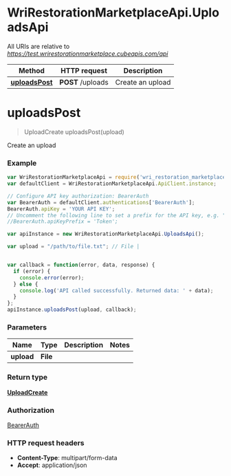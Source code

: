 # WriRestorationMarketplaceApi.UploadsApi

All URIs are relative to *https://test.wrirestorationmarketplace.cubeapis.com/api*

Method | HTTP request | Description
------------- | ------------- | -------------
[**uploadsPost**](UploadsApi.md#uploadsPost) | **POST** /uploads | Create an upload


<a name="uploadsPost"></a>
# **uploadsPost**
> UploadCreate uploadsPost(upload)

Create an upload

### Example
```javascript
var WriRestorationMarketplaceApi = require('wri_restoration_marketplace_api');
var defaultClient = WriRestorationMarketplaceApi.ApiClient.instance;

// Configure API key authorization: BearerAuth
var BearerAuth = defaultClient.authentications['BearerAuth'];
BearerAuth.apiKey = 'YOUR API KEY';
// Uncomment the following line to set a prefix for the API key, e.g. "Token" (defaults to null)
//BearerAuth.apiKeyPrefix = 'Token';

var apiInstance = new WriRestorationMarketplaceApi.UploadsApi();

var upload = "/path/to/file.txt"; // File | 


var callback = function(error, data, response) {
  if (error) {
    console.error(error);
  } else {
    console.log('API called successfully. Returned data: ' + data);
  }
};
apiInstance.uploadsPost(upload, callback);
```

### Parameters

Name | Type | Description  | Notes
------------- | ------------- | ------------- | -------------
 **upload** | **File**|  | 

### Return type

[**UploadCreate**](UploadCreate.md)

### Authorization

[BearerAuth](../README.md#BearerAuth)

### HTTP request headers

 - **Content-Type**: multipart/form-data
 - **Accept**: application/json

